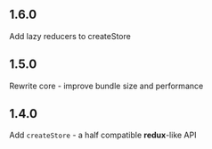 ## 1.6.0

Add lazy reducers to createStore

## 1.5.0

Rewrite core - improve bundle size and performance

## 1.4.0

Add `createStore` - a half compatible **redux**-like API
